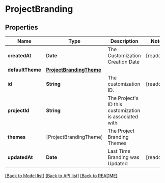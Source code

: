 # ProjectBranding

## Properties
Name | Type | Description | Notes
------------ | ------------- | ------------- | -------------
**createdAt** | **Date** | The Customization Creation Date | [readonly] 
**defaultTheme** | [**ProjectBrandingTheme**](ProjectBrandingTheme.md) |  | 
**id** | **String** | The customization ID. | [readonly] 
**projectId** | **String** | The Project&#39;s ID this customization is associated with | 
**themes** | [ProjectBrandingTheme] | The Project Branding Themes | 
**updatedAt** | **Date** | Last Time Branding was Updated | [readonly] 

[[Back to Model list]](../README.md#documentation-for-models) [[Back to API list]](../README.md#documentation-for-api-endpoints) [[Back to README]](../README.md)


